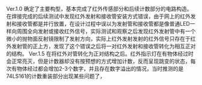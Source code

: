 Ver.1.0
确定了主要构型，基本完成了红外传感部分和后续计数部分的电路构造。在焊接完成的后续测试中发现红外发射和接收管安装方式错误，由于网上的红外发射和接收管都是并行放置，在设计过程中误以为发射管和接收管都是像普通LED一样向周围全向发射或接收红外信号，实际测试和观察之后发现红外发射管中有一个微小的抛物面反射镜限制了发射方向，实际上红外发射发射的红外信号只存在于红外发射管的正上方，发现了这个错误之后将一对红外发射和接收管转化为相互正对的结构。
Ver.1.5
在将红外对管转化为正对结构之后。红外指示灯在有物体经过时会正常亮灭，但是计数器却没有按预想的方式增加计数，反而呈现跳变的状态，每次有物体经过都会增加2-3个数字，并且存在数字溢出的情况，当时推测的是74LS161的计数重装部分出现某些问题了，